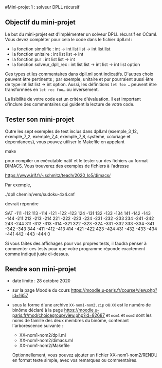 #Mini-projet 1 : solveur DPLL récursif


Objectif du mini-projet
-----------------------

Le but du mini-projet est d'implémenter un solveur DPLL récursif en
OCaml. Vous devez compléter pour cela le code dans le fichier dpll.ml :

 - la fonction simplifie : int -> int list list -> int list list
 - la fonction unitaire : int list list -> int
 - la fonction pur : int list list -> int
 - la fonction solveur_dpll_rec : int list list -> int list -> int list option

Ces types et les commentaires dans dpll.ml sont indicatifs. D'autres
choix peuvent être pertinents ; par exemple, unitaire et pur
pourraient aussi être de type int list list -> int option. Aussi, les
définitions `let foo …` peuvent être transformées en `let rec foo…` ou
inversement.

La lisibilité de votre code est un critère d'évaluation. Il est
important d'inclure des commentaires qui guident la lecture de votre
code.


Tester son mini-projet
----------------------

Outre les sept exemples de test inclus dans dpll.ml (exemple_3_12,
exemple_7_2, exemple_7_4, exemple_7_8, systeme, coloriage et
dependances), vous pouvez utiliser le Makefile en appelant

  make

pour compiler un exécutable natif et le tester sur des fichiers au
format DIMACS. Vous trouverez des exemples de fichiers à l'adresse

  https://www.irif.fr/~schmitz/teach/2020_lo5/dimacs/

Par exemple,

  ./dpll chemin/vers/sudoku-4x4.cnf

devrait répondre

SAT
-111 -112 113 -114 -121 -122 -123 124 -131 132 -133 -134 141 -142 -143 -144 -211 212 -213 -214 221 -222 -223 -224 -231 -232 -233 234 -241 -242 243 -244 311 -312 -313 -314 -321 322 -323 -324 -331 -332 333 -334 -341 -342 -343 344 -411 -412 -413 414 -421 -422 423 -424 431 -432 -433 -434 -441 442 -443 -444 0

Si vous faites des affichages pour vos propres tests, il faudra penser
à commenter ces tests pour que votre programme réponde exactement
comme indiqué juste ci-dessus.


Rendre son mini-projet
----------------------

 * date limite : 28 octobre 2020
 * sur la page Moodle du cours
     https://moodle.u-paris.fr/course/view.php?id=1657
 * sous la forme d'une archive `XX-nom1-nom2.zip` où `XX` est le numéro
   de binôme déclaré à la page
     https://moodle.u-paris.fr/mod/choicegroup/view.php?id=82687
   et `nom1` et `nom2` sont les noms de famille des deux membres du
   binôme, contenant l'arborescence suivante :
     * XX-nom1-nom2/dpll.ml
     * XX-nom1-nom2/dimacs.ml
     * XX-nom1-nom2/Makefile

   Optionnellement, vous pouvez ajouter un fichier
     XX-nom1-nom2/RENDU
   en format texte simple, avec vos remarques ou commentaires.
